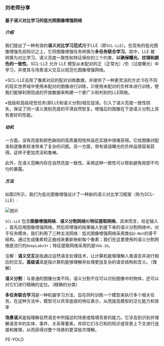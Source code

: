 ### 刘老师分享

#### 基于语义对比学习的低光照图像增强网络

##### 介绍

我们提出了一种有效的**语义对比学习范式**用于LLE（即`SCL-LLE`）。在现有的低光图像增强先验知识之上，它将图像增强任务转换为**多任务联合学习**。其中，LLE 被转换为对比学习、语义亮度一致性和特征保存的三个约束，**以确保曝光、纹理和颜色的一致性**。SCL-LLE 允许 LLE 模型从未配对的正（正常光）/负（过度曝光）中学习，并使其与场景语义交互以规范化图像增强网络。

•SCL-LLE去除了像素对应的配对训练数据，并提供了一种更灵活的方式:1)在不同的现实世界域中使用未配对的图像进行训练，2)使用未配对的负样本进行训练，使我们能够利用现成的开放数据来构建一个更广义和判别的LLE网络。

•低级和高级视觉任务(即LLE和语义分割)相互促进。引入了语义亮度一致性损失，保证了同一语义类别亮度的平滑自然恢复。增强后的图像在下游语义分割上具有更好的性能。

##### 动机

一方面，没有亮度和颜色缺陷的高质量阳性样品在实践中很难获得。它给图像对配准和逐像素校准带来了复杂的问题。另一方面，带有错误曝光的负样品很容易获得。这样子更加灵活和鲁棒。

此外，在语义范畴内存在自然亮度一致性。采用这种一致性可以帮助避免局部不均匀的暴露。



##### 方法

如图2所示，我们为低光图像增强设计了一种新的语义对比学习框架（称为SCL-LLE）:

![图片](https://mmbiz.qpic.cn/sz_mmbiz_png/vgev6PHxuZ0otuz0GkHB4pfUVVkBaOszdSu3H8xtZT30FYibibicWlibicKMMcFUXgP6rcdicszbomDSN2H1XqogTvWQ/640?wx_fmt=png&wxfrom=5&wx_lazy=1&wx_co=1)



`SCL-LLE` 包含**图像增强网络**、**语义分割网络**和**特征提取网络**。具体而言，给定输入 ，首先应用图像增强网络，然后将增强的结果输入到接下来的语义分割网络中。对于任务模块，我们利用了三种主流网络：低光图像增强网络采用类似`U-Net`的骨干结构，通过生成像素校正曲线来重新映射每个像素；我们在这里使用的语义分割网络是流行的`DeepLabv3+`；特征提取网络采用的是`VGG-16`。



注解：**语义交互**是指通过自然语言处理技术，让计算机能够理解人类语言并进行相应的交互。**高级语义**是指计算机能够理解并处理更加复杂的语言结构和含义。（理解）

**语义分割**：与普通的图像分类不同，语义分割不仅可以识别图像中的物体，还可以对它们进行精确的定位。（精确的分类）

**多任务联合学习**是一种机器学习方法，旨在同时训练一个模型来执行多个相关任务。在这种方法中，模型可以共享底层的特征表示，从而提高模型的泛化能力和效率

**场景语义**是指理解自然语言中所描述的场景或情境背景的能力。它涉及到识别并理解语言中的实体、事件、关系等要素，并将它们与已知的知识或背景上下文进行连接和推理，从而获得对整个场景的更深层次理解。

PE-YOLO
